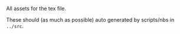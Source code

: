 All assets for the tex file.

These should (as much as possible) auto generated by scripts/nbs in `../src`.

